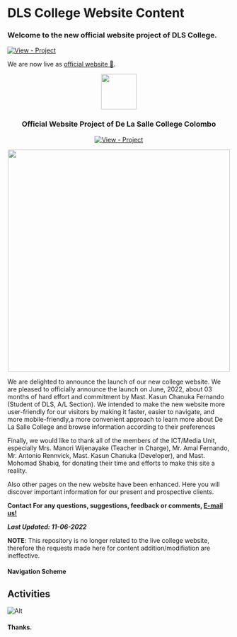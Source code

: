 # DLS College Website Content
### Welcome to the new official website project of DLS College. 

[![View - Project](https://img.shields.io/badge/View-Project-161B22?logo=Netlify&logoColor=white)](https://delasalle.lk)

We are now live as [official website 🚀](https://kasuncfdo.github.io/dls).

<div align="center">
  <p align="center">
    <a href="https://delasalle.lk">
      <img src="https://raw.githubusercontent.com/kasuncfdo/dls/main/College%20Assests/College-Items/DLS_WEBCREST.png" width="80">
    </a>
  </p>
  <p align="center">  
    <h3>Official Website Project of De La Salle College Colombo</h3>
  </p>

  <p align="center">
  
  [![View - Project](https://img.shields.io/badge/View-Project-161B22?logo=Netlify&logoColor=white)](https://kasuncfdo.github.io/dls)


  <p align="center">
    <img src="https://user-images.githubusercontent.com/84648368/214673383-7f36409d-4854-47b4-be32-b3ae7920bcf1.png" height="502" />
    
    
  </p>

  </div>

<p>We are delighted to announce the launch of our new  college website. We are pleased to officially announce the launch on June, 2022, about 03 months of hard effort and commitment by Mast. Kasun Chanuka Fernando (Student of DLS, A/L Section). We intended to make the new website more user-friendly for our visitors by making it faster, easier to navigate, and more mobile-friendly,a more convenient approach to learn more about De La Salle College and browse information according to their preferences</P>

<p>Finally, we would like to thank all of the members of the ICT/Media Unit, especially Mrs. Manori Wijenayake (Teacher in Charge), Mr. Amal Fernando, Mr. Antonio Rennvick, Mast. Kasun Chanuka (Developer), and Mast. Mohomad Shabiq, for donating their time and efforts to make this site a reality.<p>

<p>Also other pages on the new website have been enhanced. Here you will discover important information for our present and prospective clients.</p>


**Contact For any questions, suggestions, feedback or comments, [E-mail us!](mailto:college@delasalle.lk)**

_**Last Updated: 11-06-2022**_

**NOTE**: This repository is no longer related to the live college website, therefore the requests made here for content addition/modifiation are ineffective.


#### Navigation Scheme

## Activities

![Alt](https://repobeats.axiom.co/api/embed/29148350ba98fe8ddc0542a783c5d83c6776ed32.svg "Repobeats analytics image")



#### Thanks.


